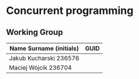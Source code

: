 # Concurrent programming

## Working Group

| Name Surname (initials) | GUID                                     |
| ----------------------- | ---------------------------------------- |
| Jakub Kucharski 236576  |                                          |
| Maciej Wójcik 236704    |                                          |
